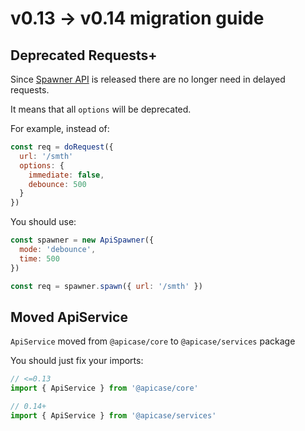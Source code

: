# v0.13 -> v0.14 migration guide

## Deprecated Requests+

Since [Spawner API](/anatomy/spawner.html) is released there are no longer need in delayed requests.

It means that all `options` will be deprecated.

For example, instead of:

```javascript
const req = doRequest({
  url: '/smth'
  options: {
    immediate: false,
    debounce: 500
  }
})
```

You should use:

```javascript
const spawner = new ApiSpawner({
  mode: 'debounce',
  time: 500
})

const req = spawner.spawn({ url: '/smth' })
```

## Moved ApiService

`ApiService` moved from `@apicase/core` to `@apicase/services` package

You should just fix your imports:

```javascript
// <=0.13
import { ApiService } from '@apicase/core'

// 0.14+
import { ApiService } from '@apicase/services'
```



